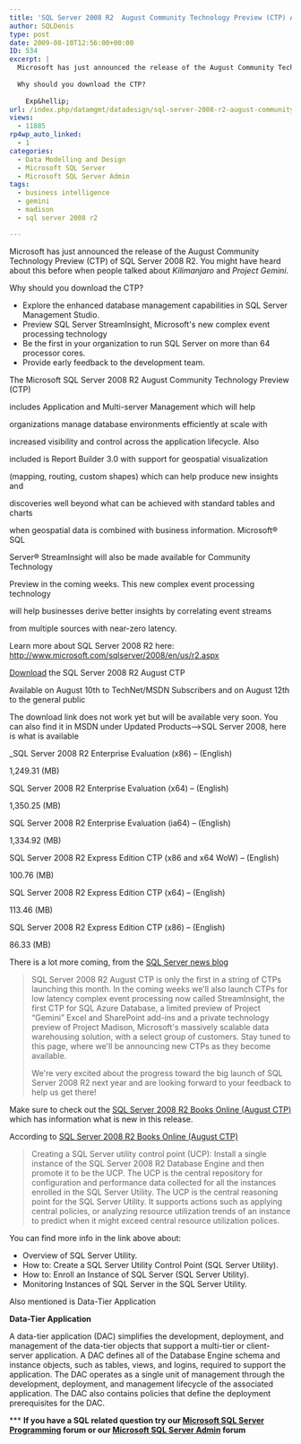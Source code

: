 ```yaml
---
title: 'SQL Server 2008 R2  August Community Technology Preview (CTP) Announced'
author: SQLDenis
type: post
date: 2009-08-10T12:56:00+00:00
ID: 534
excerpt: |
  Microsoft has just announced the release of the August Community Technology Preview (CTP) of SQL Server 2008 R2. You might have heard about this before when people talked about Kilimanjaro and Project Gemini.
  
  Why should you download the CTP?
  
    Exp&hellip;
url: /index.php/datamgmt/datadesign/sql-server-2008-r2-august-community-tech/
views:
  - 11885
rp4wp_auto_linked:
  - 1
categories:
  - Data Modelling and Design
  - Microsoft SQL Server
  - Microsoft SQL Server Admin
tags:
  - business intelligence
  - gemini
  - madison
  - sql server 2008 r2

---
```

Microsoft has just announced the release of the August Community Technology Preview (CTP) of SQL Server 2008 R2. You might have heard about this before when people talked about _Kilimanjaro_ and _Project Gemini_.

Why should you download the CTP?

  * Explore the enhanced database management capabilities in SQL Server Management Studio.
  * Preview SQL Server StreamInsight, Microsoft's new complex event processing technology
  * Be the first in your organization to run SQL Server on more than 64 processor cores.
  * Provide early feedback to the development team.

The Microsoft SQL Server 2008 R2 August Community Technology Preview (CTP)
  
includes Application and Multi-server Management which will help
  
organizations manage database environments efficiently at scale with
  
increased visibility and control across the application lifecycle. Also
  
included is Report Builder 3.0 with support for geospatial visualization
  
(mapping, routing, custom shapes) which can help produce new insights and
  
discoveries well beyond what can be achieved with standard tables and charts
  
when geospatial data is combined with business information. Microsoft® SQL
  
Server® StreamInsight will also be made available for Community Technology
  
Preview in the coming weeks. This new complex event processing technology
  
will help businesses derive better insights by correlating event streams
  
from multiple sources with near-zero latency.

Learn more about SQL Server 2008 R2 here: http://www.microsoft.com/sqlserver/2008/en/us/r2.aspx

[Download][1] the SQL Server 2008 R2 August CTP
  
Available on August 10th to TechNet/MSDN Subscribers and on August 12th to the general public

The download link does not work yet but will be available very soon. You can also find it in MSDN under Updated Products–>SQL Server 2008, here is what is available
  
_SQL Server 2008 R2 Enterprise Evaluation (x86) – (English)
  
1,249.31 (MB)</p> 

SQL Server 2008 R2 Enterprise Evaluation (x64) – (English)
  
1,350.25 (MB)

SQL Server 2008 R2 Enterprise Evaluation (ia64) – (English)
  
1,334.92 (MB)

SQL Server 2008 R2 Express Edition CTP (x86 and x64 WoW) – (English)
  
100.76 (MB)

SQL Server 2008 R2 Express Edition CTP (x64) – (English)
  
113.46 (MB)

SQL Server 2008 R2 Express Edition CTP (x86) – (English)
  
86.33 (MB)</em>

There is a lot more coming, from the [SQL Server news blog][2]

> SQL Server 2008 R2 August CTP is only the first in a string of CTPs launching this month. In the coming weeks we'll also launch CTPs for low latency complex event processing now called StreamInsight, the first CTP for SQL Azure Database, a limited preview of Project “Gemini” Excel and SharePoint add-ins and a private technology preview of Project Madison, Microsoft's massively scalable data warehousing solution, with a select group of customers. Stay tuned to this page, where we'll be announcing new CTPs as they become available.
> 
> We're very excited about the progress toward the big launch of SQL Server 2008 R2 next year and are looking forward to your feedback to help us get there!

Make sure to check out the [SQL Server 2008 R2 Books Online (August CTP)][3] which has information what is new in this release.

According to [SQL Server 2008 R2 Books Online (August CTP)][4]

> Creating a SQL Server utility control point (UCP): Install a single instance of the SQL Server 2008 R2 Database Engine and then promote it to be the UCP. The UCP is the central repository for configuration and performance data collected for all the instances enrolled in the SQL Server Utility. The UCP is the central reasoning point for the SQL Server Utility. It supports actions such as applying central policies, or analyzing resource utilization trends of an instance to predict when it might exceed central resource utilization polices.

You can find more info in the link above about:

  * Overview of SQL Server Utility.
  * How to: Create a SQL Server Utility Control Point (SQL Server Utility).
  * How to: Enroll an Instance of SQL Server (SQL Server Utility).
  * Monitoring Instances of SQL Server in the SQL Server Utility.

Also mentioned is Data-Tier Application

**Data-Tier Application**
  
A data-tier application (DAC) simplifies the development, deployment, and management of the data-tier objects that support a multi-tier or client-server application. A DAC defines all of the Database Engine schema and instance objects, such as tables, views, and logins, required to support the application. The DAC operates as a single unit of management through the development, deployment, and management lifecycle of the associated application. The DAC also contains policies that define the deployment prerequisites for the DAC.



\*** **If you have a SQL related question try our [Microsoft SQL Server Programming][5] forum or our [Microsoft SQL Server Admin][6] forum**<ins></ins>

 [1]: http://technet.microsoft.com/en-us/evalcenter/ee315247.aspx
 [2]: http://blogs.technet.com/dataplatforminsider/archive/2009/08/10/download-sql-server-2008-r2-august-ctp-today.aspx
 [3]: http://msdn.microsoft.com/en-us/library/bb500435(SQL.105).aspx
 [4]: http://msdn.microsoft.com/en-us/library/cc645579(SQL.105).aspx
 [5]: http://forum.ltd.local/viewforum.php?f=17
 [6]: http://forum.ltd.local/viewforum.php?f=22